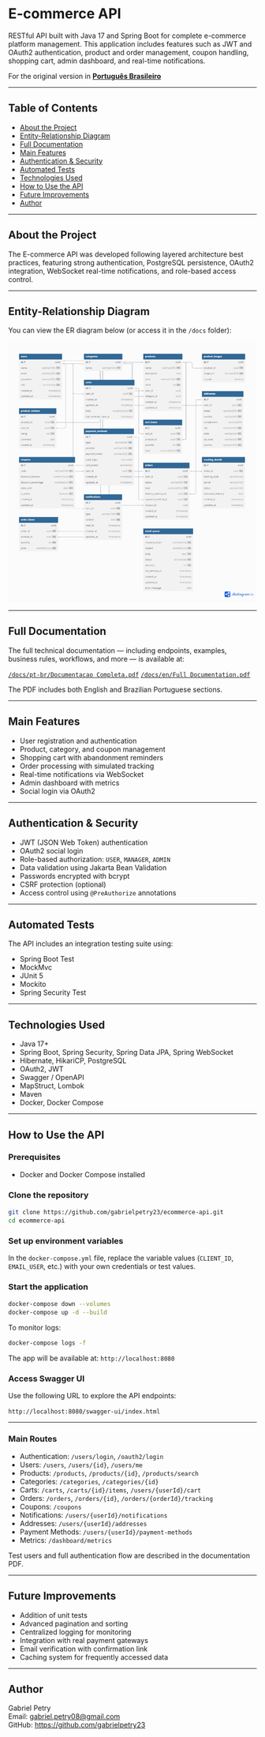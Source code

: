 # E-commerce API

RESTful API built with Java 17 and Spring Boot for complete e-commerce platform management. This application includes features such as JWT and OAuth2 authentication, product and order management, coupon handling, shopping cart, admin dashboard, and real-time notifications.

For the original version in [**Português Brasileiro**](README.pt-BR.md)

---

## Table of Contents

- [About the Project](#about-the-project)
- [Entity-Relationship Diagram](#entity-relationship-diagram)
- [Full Documentation](#full-documentation)
- [Main Features](#main-features)
- [Authentication & Security](#authentication--security)
- [Automated Tests](#automated-tests)
- [Technologies Used](#technologies-used)
- [How to Use the API](#how-to-use-the-api)
- [Future Improvements](#future-improvements)
- [Author](#author)

---

## About the Project

The E-commerce API was developed following layered architecture best practices, featuring strong authentication, PostgreSQL persistence, OAuth2 integration, WebSocket real-time notifications, and role-based access control.

---

## Entity-Relationship Diagram

You can view the ER diagram below (or access it in the `/docs` folder):

![ER Diagram](./docs/ER%20Diagram.png)

---

## Full Documentation

The full technical documentation — including endpoints, examples, business rules, workflows, and more — is available at:

[`/docs/pt-br/Documentacao Completa.pdf`](./docs/pt-br/Documentacao%20Completa.pdf)
[`/docs/en/Full Documentation.pdf`](./docs/en/Full%20Documentation.pdf)

The PDF includes both English and Brazilian Portuguese sections.

---

## Main Features

- User registration and authentication
- Product, category, and coupon management
- Shopping cart with abandonment reminders
- Order processing with simulated tracking
- Real-time notifications via WebSocket
- Admin dashboard with metrics
- Social login via OAuth2

---

## Authentication & Security

- JWT (JSON Web Token) authentication
- OAuth2 social login
- Role-based authorization: `USER`, `MANAGER`, `ADMIN`
- Data validation using Jakarta Bean Validation
- Passwords encrypted with bcrypt
- CSRF protection (optional)
- Access control using `@PreAuthorize` annotations

---

## Automated Tests

The API includes an integration testing suite using:

- Spring Boot Test
- MockMvc
- JUnit 5
- Mockito
- Spring Security Test

---

## Technologies Used

- Java 17+
- Spring Boot, Spring Security, Spring Data JPA, Spring WebSocket
- Hibernate, HikariCP, PostgreSQL
- OAuth2, JWT
- Swagger / OpenAPI
- MapStruct, Lombok
- Maven
- Docker, Docker Compose

---

## How to Use the API

### Prerequisites

- Docker and Docker Compose installed

### Clone the repository

```bash
git clone https://github.com/gabrielpetry23/ecommerce-api.git
cd ecommerce-api
```

### Set up environment variables

In the `docker-compose.yml` file, replace the variable values (`CLIENT_ID`, `EMAIL_USER`, etc.) with your own credentials or test values.

### Start the application

```bash
docker-compose down --volumes
docker-compose up -d --build
```

To monitor logs:

```bash
docker-compose logs -f
```

The app will be available at: `http://localhost:8080`

### Access Swagger UI

Use the following URL to explore the API endpoints:

`http://localhost:8080/swagger-ui/index.html`

---

### Main Routes

- Authentication: `/users/login`, `/oauth2/login`
- Users: `/users`, `/users/{id}`, `/users/me`
- Products: `/products`, `/products/{id}`, `/products/search`
- Categories: `/categories`, `/categories/{id}`
- Carts: `/carts`, `/carts/{id}/items`, `/users/{userId}/cart`
- Orders: `/orders`, `/orders/{id}`, `/orders/{orderId}/tracking`
- Coupons: `/coupons`
- Notifications: `/users/{userId}/notifications`
- Addresses: `/users/{userId}/addresses`
- Payment Methods: `/users/{userId}/payment-methods`
- Metrics: `/dashboard/metrics`

Test users and full authentication flow are described in the documentation PDF.

---

## Future Improvements

- Addition of unit tests
- Advanced pagination and sorting
- Centralized logging for monitoring
- Integration with real payment gateways
- Email verification with confirmation link
- Caching system for frequently accessed data

---

## Author

Gabriel Petry  
Email: gabriel.petry08@gmail.com  
GitHub: https://github.com/gabrielpetry23